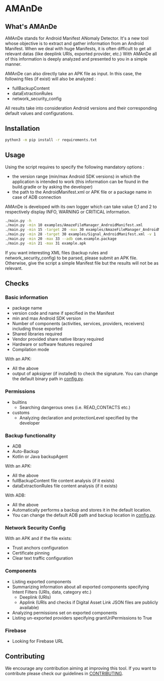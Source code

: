 # AMAnDe
## What's AMAnDe
AMAnDe stands for Android Manifest ANomaly Detector.
It's a new tool whose objective is to extract and gather information from an Android Manifest.
When we deal with huge Manifests, it is often difficult to get all relevant datas (like deeplink URIs, exported provider, etc.)
With AMAnDe all of this information is deeply analyzed and presented to you in a simple manner.

AMAnDe can also directly take an APK file as input. In this case, the following files (if exist) will also be analyzed :
- fullBackupContent
- dataExtractionRules
- network_security_config

All results take into consideration Android versions and their corresponding default values and configurations. 


## Installation
```bash
python3 -m pip install -r requirements.txt
```

## Usage
Using the script requires to specify the following mandatory options :
- the version range (min/max Android SDK versions) in which the application is intended to work (this information can be found in the build.gradle or by asking the developer)
- the path to the AndroidManifest.xml or APK file or a package name in case of ADB connection

AMAnDe is developed with its own logger which can take value 0,1 and 2 to respectively display INFO, WARNING or CRITICAL information.

```bash
./main.py -h
./main.py -min 10 examples/AmazeFileManager_AndroidManifest.xml
./main.py -min 15 -target 20 -max 30 examples/AmazeFileManager_AndroidManifest.xml -v 2
./main.py -min 28 -target 30 examples/Signal_AndroidManifest.xml -v 1
./main.py -min 20 -max 33 --adb com.example.package
./main.py -min 21 -max 31 example.apk
```
If you want interesting XML files (backup rules and network_security_config) to be parsed, please submit an APK file. Otherwise, give the script a simple Manifest file
but the results will not be as relevant. 

## Checks
### Basic information
- package name
- version code and name if specified in the Manifest
- min and max Android SDK version
- Number of components (activities, services, providers, receivers) including those exported
- Shared libraries required
- Vendor provided share native library required
- Hardware or software features required
- Compilation mode

With an APK:
- All the above
- output of apksigner (if installed) to check the signature. You can change the default binary path in [config.py](src/config.py).

### Permissions
- builtins
  - Searching dangerous ones (i.e. READ_CONTACTS etc.)
- customs
  - Analyzing declaration and protectionLevel specified by the developer

### Backup functionality
- ADB
- Auto-Backup
- Kotlin or Java backupAgent

With an APK:
- All the above
- fullBackupContent file content analysis (if it exists)
- dataExtractionRules file content analysis (if it exists)

With ADB:
- All the above
- Automatically performs a backup and stores it in the default location.
- You can change the default ADB path and backup location in [config.py](src/config.py).

### Network Security Config
With an APK and if the file exists:
- Trust anchors configuration
- Certificate pinning 
- Clear text traffic configuration

### Components
- Listing exported components
- Summarizing information about all exported components specifying Intent Filters (URIs, data, category etc.)
  - Deeplink (URIs)
  - Applink (URIs and checks if Digital Asset Link JSON files are publicly available)
- Analyzing permissions set on exported components
- Listing un-exported providers specifying grantUriPermissions to True

### Firebase
- Looking for Firebase URL


## Contributing
We encourage any contribution aiming at improving this tool. If you want to contribute
please check our guidelines in [CONTRIBUTING](CONTRIBUTING.md).